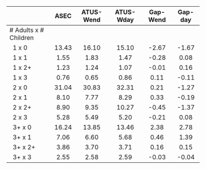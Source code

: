 
|                      |         ASEC |    ATUS-Wend |    ATUS-Wday |     Gap-Wend |      Gap-day |
| -------------------- | :----------: | :----------: | :----------: | :----------: | :----------: |
| # Adults x # Children |              |              |              |              |              |
| &nbsp;&nbsp;1 x 0    |        13.43 |        16.10 |        15.10 |        -2.67 |        -1.67 |
| &nbsp;&nbsp;1 x 1    |         1.55 |         1.83 |         1.47 |        -0.28 |         0.08 |
| &nbsp;&nbsp;1 x 2+   |         1.23 |         1.24 |         1.07 |        -0.01 |         0.16 |
| &nbsp;&nbsp;1 x 3    |         0.76 |         0.65 |         0.86 |         0.11 |        -0.11 |
| &nbsp;&nbsp;2 x 0    |        31.04 |        30.83 |        32.31 |         0.21 |        -1.27 |
| &nbsp;&nbsp;2 x 1    |         8.10 |         7.77 |         8.29 |         0.33 |        -0.19 |
| &nbsp;&nbsp;2 x 2+   |         8.90 |         9.35 |        10.27 |        -0.45 |        -1.37 |
| &nbsp;&nbsp;2 x 3    |         5.28 |         5.49 |         5.20 |        -0.21 |         0.08 |
| &nbsp;&nbsp;3+ x 0   |        16.24 |        13.85 |        13.46 |         2.38 |         2.78 |
| &nbsp;&nbsp;3+ x 1   |         7.06 |         6.60 |         5.68 |         0.46 |         1.39 |
| &nbsp;&nbsp;3+ x 2+  |         3.86 |         3.70 |         3.71 |         0.16 |         0.15 |
| &nbsp;&nbsp;3+ x 3   |         2.55 |         2.58 |         2.59 |        -0.03 |        -0.04 |

